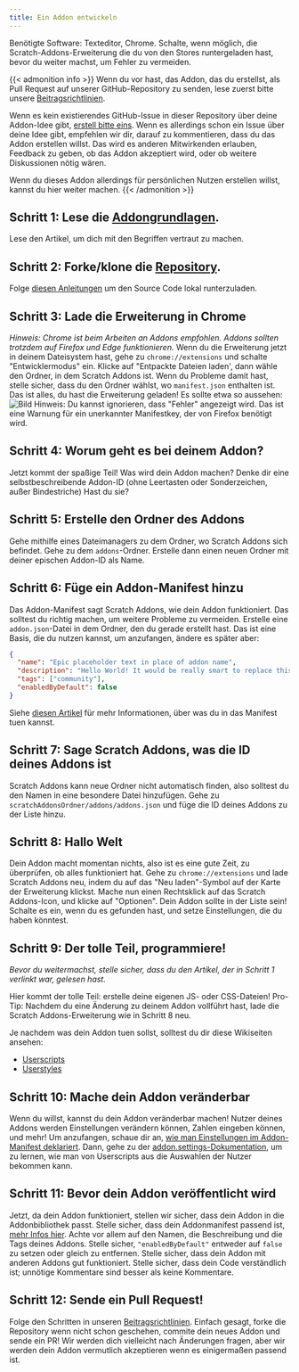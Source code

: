 ```yaml
---
title: Ein Addon entwickeln
---
```

Benötigte Software: Texteditor, Chrome.
Schalte, wenn möglich, die Scratch-Addons-Erweiterung die du von den Stores runtergeladen hast, bevor du weiter machst, um Fehler zu vermeiden.


{{< admonition info >}}
Wenn du vor hast, das Addon, das du erstellst, als Pull Request auf unserer GitHub-Repository zu senden, lese zuerst bitte unsere [Beitragsrichtlinien](https://github.com/ScratchAddons/ScratchAddons/blob/master/.github/CONTRIBUTING.md). 

Wenn es kein existierendes GitHub-Issue in dieser Repository über deine Addon-Idee gibt,  [erstell bitte eins](https://github.com/ScratchAddons/ScratchAddons/issues/new/choose). Wenn es allerdings schon ein Issue über deine Idee gibt, empfehlen wir dir, darauf zu kommentieren, dass du das Addon erstellen willst. Das wird es anderen Mitwirkenden erlauben, Feedback zu geben, ob das Addon akzeptiert wird, oder ob weitere Diskussionen nötig wären.

Wenn du dieses Addon allerdings für persönlichen Nutzen erstellen willst, kannst du hier weiter machen.
{{< /admonition >}}

## Schritt 1: Lese die [Addongrundlagen](/docs/develop/getting-started/addon-basics/).
Lese den Artikel, um dich mit den Begriffen vertraut zu machen.

## Schritt 2: Forke/klone die [Repository](https://github.com/ScratchAddons/ScratchAddons).
Folge [diesen Anleitungen](/docs/getting-started/installing/#from-source) um den Source Code lokal runterzuladen.

## Schritt 3: Lade die Erweiterung in Chrome
*Hinweis: Chrome ist beim Arbeiten an Addons empfohlen. Addons sollten trotzdem auf Firefox und Edge funktionieren.*
Wenn du die Erweiterung jetzt in deinem Dateisystem hast, gehe zu `chrome://extensions` und schalte "Entwicklermodus" ein.
Klicke auf "Entpackte Dateien laden', dann wähle den Ordner, in dem Scratch Addons ist. Wenn du Probleme damit hast, stelle sicher, dass du den Ordner wählst, wo `manifest.json` enthalten ist.
Das ist alles, du hast die Erweiterung geladen! Es sollte etwa so aussehen:
![Bild](https://user-images.githubusercontent.com/17484114/91502527-accfd580-e89e-11ea-9e16-7daa2b808379.png)
Hinweis: Du kannst ignorieren, dass "Fehler" angezeigt wird. Das ist eine Warnung für ein unerkannter Manifestkey, der von Firefox benötigt wird.

## Schritt 4: Worum geht es bei deinem Addon?
Jetzt kommt der spaßige Teil!
Was wird dein Addon machen? Denke dir eine selbstbeschreibende Addon-ID (ohne Leertasten oder Sonderzeichen, außer Bindestriche)
Hast du sie?

## Schritt 5: Erstelle den Ordner des Addons
Gehe mithilfe eines Dateimanagers zu dem Ordner, wo Scratch Addons sich befindet. Gehe zu dem `addons`-Ordner.
Erstelle dann einen neuen Ordner mit deiner epischen Addon-ID als Name.

## Schritt 6: Füge ein Addon-Manifest hinzu
Das Addon-Manifest sagt Scratch Addons, wie dein Addon funktioniert. Das solltest du richtig machen, um weitere Probleme zu vermeiden.
Erstelle eine `addon.json`-Datei in dem Ordner, den du gerade erstellt hast.
Das ist eine Basis, die du nutzen kannst, um anzufangen, ändere es später aber:
```json
{
  "name": "Epic placeholder text in place of addon name",
  "description": "Hello World! It would be really smart to replace this placeholder text with a description.",
  "tags": ["community"],
  "enabledByDefault": false
}
```
Siehe [diesen Artikel](/docs/reference/addon-manifest/) für mehr Informationen, über was du in das Manifest tuen kannst.


## Schritt 7: Sage Scratch Addons, was die ID deines Addons ist
Scratch Addons kann neue Ordner nicht automatisch finden, also solltest du den Namen in eine besondere Datei hinzufügen.
Gehe zu `scratchAddonsOrdner/addons/addons.json` und füge die ID deines Addons zu der Liste hinzu.

## Schritt 8: Hallo Welt
Dein Addon macht momentan nichts, also ist es eine gute Zeit, zu überprüfen, ob alles funktioniert hat.
Gehe zu `chrome://extensions` und lade Scratch Addons neu, indem du auf das "Neu laden"-Symbol auf der Karte der Erweiterung klickst.
Mache nun einen Rechtsklick auf das Scratch Addons-Icon, und klicke auf "Optionen".
Dein Addon sollte in der Liste sein! Schalte es ein, wenn du es gefunden hast, und setze Einstellungen, die du haben könntest.

## Schritt 9: Der tolle Teil, programmiere!
*Bevor du weitermachst, stelle sicher, dass du den Artikel, der in Schritt 1 verlinkt war, gelesen hast.*

Hier kommt der tolle Teil: erstelle deine eigenen JS- oder CSS-Dateien!
Pro-Tip: Nachdem du eine Änderung zu deinem Addon vollführt hast, lade die Scratch Addons-Erweiterung wie in Schritt 8 neu.

Je nachdem was dein Addon tuen sollst, solltest du dir diese Wikiseiten ansehen:
- [Userscripts](/docs/develop/userscripts)
- [Userstyles](/docs/develop/userstyles)

## Schritt 10: Mache dein Addon veränderbar
Wenn du willst, kannst du dein Addon veränderbar machen!
Nutzer deines Addons werden Einstellungen verändern können, Zahlen eingeben können, und mehr!
Um anzufangen, schaue dir an, [wie man Einstellungen im Addon-Manifest deklariert](/docs/reference/addon-manifest/#settings-object).
Dann, gehe zu der [addon.settings-Dokumentation](/docs/reference/addon-api/addon.settings), um zu lernen, wie man von Userscripts aus die Auswahlen der Nutzer bekommen kann.

## Schritt 11: Bevor dein Addon veröffentlicht wird
Jetzt, da dein Addon funktioniert, stellen wir sicher, dass dein Addon in die Addonbibliothek passt.
Stelle sicher, dass dein Addonmanifest passend ist, [mehr Infos hier](/docs/reference/addon-manifest). Achte vor allem auf den Namen, die Beschreibung und die Tags deines Addons. Stelle sicher, `"enabledByDefault"` entweder auf `false` zu setzen oder gleich zu entfernen.
Stelle sicher, dass dein Addon mit anderen Addons gut funktioniert.
Stelle sicher, dass dein Code verständlich ist; unnötige Kommentare sind besser als keine Kommentare.

## Schritt 12: Sende ein Pull Request!
Folge den Schritten in unseren [Beitragsrichtlinien](https://github.com/ScratchAddons/ScratchAddons/blob/master/.github/CONTRIBUTING.md). Einfach gesagt, forke die Repository wenn nicht schon geschehen, commite dein neues Addon und sende ein PR!
Wir werden dich vielleicht nach Änderungen fragen, aber wir werden dein Addon vermutlich akzeptieren wenn es einigermaßen passend ist.
